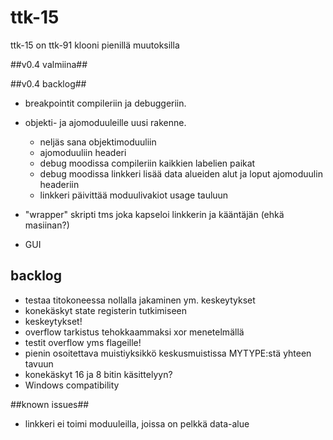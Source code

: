 # ttk-15 #
ttk-15 on ttk-91 klooni pienillä muutoksilla

##v0.4 valmiina##

##v0.4 backlog##
 * breakpointit compileriin ja debuggeriin.
  * objekti- ja ajomoduuleille uusi rakenne.
    + neljäs sana objektimoduuliin
    + ajomoduuliin headeri
    + debug moodissa compileriin kaikkien labelien paikat
    + debug moodissa linkkeri lisää data alueiden alut ja loput ajomoduulin headeriin
    + linkkeri päivittää moduulivakiot usage tauluun
    
 * "wrapper" skripti tms joka kapseloi linkkerin ja kääntäjän (ehkä masiinan?)
 * GUI 

## backlog ##
 * testaa titokoneessa nollalla jakaminen ym. keskeytykset
 * konekäskyt state registerin tutkimiseen
 * keskeytykset!
 * overflow tarkistus tehokkaammaksi xor menetelmällä
 * testit overflow yms flageille!
 * pienin osoitettava muistiyksikkö keskusmuistissa MYTYPE:stä yhteen tavuun
 * konekäskyt 16 ja 8 bitin käsittelyyn?
 * Windows compatibility

##known issues##
 * linkkeri ei toimi moduuleilla, joissa on pelkkä data-alue
